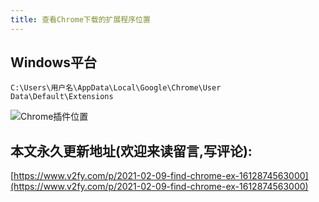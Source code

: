 ```yaml
---
title: 查看Chrome下载的扩展程序位置
---
```




## Windows平台

```
C:\Users\用户名\AppData\Local\Google\Chrome\User Data\Default\Extensions
```



![Chrome插件位置](https://cdn.fangyuanxiaozhan.com/assets/1612874878610rJKcmaNA.png)







## 本文永久更新地址(欢迎来读留言,写评论):

[https://www.v2fy.com/p/2021-02-09-find-chrome-ex-1612874563000](https://www.v2fy.com/p/2021-02-09-find-chrome-ex-1612874563000)
